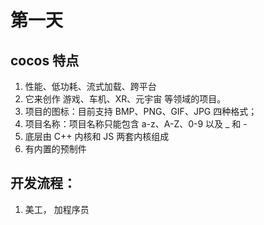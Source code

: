 # 第一天

## cocos 特点

1. 性能、低功耗、流式加载、跨平台
2. 它来创作 游戏、车机、XR、元宇宙 等领域的项目。
3. 项目的图标：目前支持 BMP、PNG、GIF、JPG 四种格式；
4. 项目名称：项目名称只能包含 a-z、A-Z、0-9 以及 \_ 和 -
5. 底层由 C++ 内核和 JS 两套内核组成
6. 有内置的预制件

## 开发流程：

1. 美工， 加程序员
